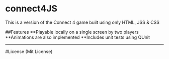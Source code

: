 connect4JS
==========

 This is a version of the Connect 4 game built using only HTML, JSS &amp; CSS


##Features
**Playable locally on a single screen by two players
**Animations are also implemented
**Includes unit tests using QUnit


****

#License
(Mit License)
